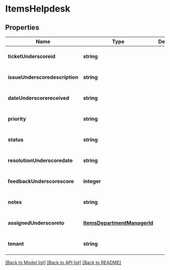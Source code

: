 # ItemsHelpdesk

## Properties
Name | Type | Description | Notes
------------ | ------------- | ------------- | -------------
**ticketUnderscoreid** | **string** |  | [optional] [default to null]
**issueUnderscoredescription** | **string** |  | [optional] [default to null]
**dateUnderscorereceived** | **string** |  | [optional] [default to null]
**priority** | **string** |  | [optional] [default to null]
**status** | **string** |  | [optional] [default to null]
**resolutionUnderscoredate** | **string** |  | [optional] [default to null]
**feedbackUnderscorescore** | **integer** |  | [optional] [default to null]
**notes** | **string** |  | [optional] [default to null]
**assignedUnderscoreto** | [**ItemsDepartmentManagerId**](ItemsDepartmentManagerId.md) |  | [optional] [default to null]
**tenant** | **string** |  | [optional] [default to null]

[[Back to Model list]](../README.md#documentation-for-models) [[Back to API list]](../README.md#documentation-for-api-endpoints) [[Back to README]](../README.md)


